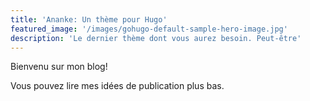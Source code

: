 ```yaml
---
title: 'Ananke: Un thème pour Hugo'
featured_image: '/images/gohugo-default-sample-hero-image.jpg'
description: 'Le dernier thème dont vous aurez besoin. Peut-être'
---
```


Bienvenu sur mon blog!

Vous pouvez lire mes idées de publication plus bas.
